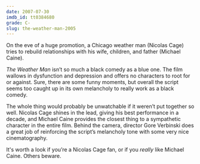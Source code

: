 ```yaml
---
date: 2007-07-30
imdb_id: tt0384680
grade: C-
slug: the-weather-man-2005
---
```


On the eve of a huge promotion, a Chicago weather man (Nicolas Cage) tries to rebuild relationships with his wife, children, and father (Michael Caine).

_The Weather Man_ isn’t so much a black comedy as a blue one. The film wallows in dysfunction and depression and offers no characters to root for or against. Sure, there are some funny moments, but overall the script seems too caught up in its own melancholy to really work as a black comedy.

The whole thing would probably be unwatchable if it weren’t put together so well. Nicolas Cage shines in the lead, giving his best performance in a decade, and Michael Caine provides the closest thing to a sympathetic character in the entire film. Behind the camera, director Gore Verbinski does a great job of reinforcing the script’s melancholy tone with some very nice cinematography.

It's worth a look if you’re a Nicolas Cage fan, or if you _really_ like Michael Caine. Others beware.
